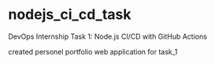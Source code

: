 # nodejs_ci_cd_task
DevOps Internship Task 1: Node.js CI/CD with GitHub Actions

 created personel portfolio web application for task_1